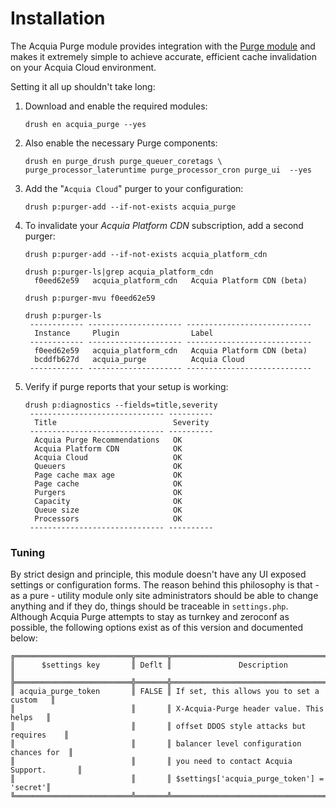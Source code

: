 # Installation

The Acquia Purge module provides integration with the
[Purge module](https://www.drupal.org/project/purge) and makes it extremely
simple to achieve accurate, efficient cache invalidation on your Acquia Cloud
environment.

Setting it all up shouldn't take long:

1. Download and enable the required modules:

   ```
   drush en acquia_purge --yes
   ```

2. Also enable the necessary Purge components:

   ```
   drush en purge_drush purge_queuer_coretags \
   purge_processor_lateruntime purge_processor_cron purge_ui  --yes
   ```

3. Add the "`Acquia Cloud`" purger to your configuration:

   ```
   drush p:purger-add --if-not-exists acquia_purge
   ```

4. To invalidate your _Acquia Platform CDN_ subscription, add a second purger:

   ```
   drush p:purger-add --if-not-exists acquia_platform_cdn
   ```
   ```
   drush p:purger-ls|grep acquia_platform_cdn
     f0eed62e59   acquia_platform_cdn   Acquia Platform CDN (beta)
   ```
   ```
   drush p:purger-mvu f0eed62e59
   ```
   ```
   drush p:purger-ls
    ------------ --------------------- ----------------------------
     Instance     Plugin                Label
    ------------ --------------------- ----------------------------
     f0eed62e59   acquia_platform_cdn   Acquia Platform CDN (beta)
     bcddfb627d   acquia_purge          Acquia Cloud
    ------------ --------------------- ----------------------------
   ```

5. Verify if purge reports that your setup is working:
   ```
   drush p:diagnostics --fields=title,severity
    ------------------------------ ----------
     Title                          Severity
    ------------------------------ ----------
     Acquia Purge Recommendations   OK
     Acquia Platform CDN            OK
     Acquia Cloud                   OK
     Queuers                        OK
     Page cache max age             OK
     Page cache                     OK
     Purgers                        OK
     Capacity                       OK
     Queue size                     OK
     Processors                     OK
    ------------------------------ ----------
   ```

### Tuning

By strict design and principle, this module doesn't have any UI exposed settings
or configuration forms. The reason behind this philosophy is that - as a pure -
utility module only site administrators should be able to change anything and if
they do, things should be traceable in ``settings.php``. Although Acquia Purge
attempts to stay as turnkey and zeroconf as possible, the following options
exist as of this version and documented below:

```
╔══════════════════════════╦═══════╦═══════════════════════════════════════════╗
║      $settings key       ║ Deflt ║               Description                 ║
╠══════════════════════════╬═══════╬═══════════════════════════════════════════╣
║ acquia_purge_token       ║ FALSE ║ If set, this allows you to set a custom   ║
║                          ║       ║ X-Acquia-Purge header value. This helps   ║
║                          ║       ║ offset DDOS style attacks but requires    ║
║                          ║       ║ balancer level configuration chances for  ║
║                          ║       ║ you need to contact Acquia Support.       ║
║                          ║       ║ $settings['acquia_purge_token'] = 'secret'║
╚══════════════════════════╩═══════╩═══════════════════════════════════════════╝
```
